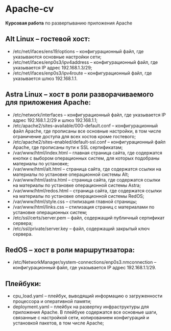 # Apache-cv
**Курсовая работа** по развертыванию приложения Apache

## Alt Linux – гостевой хост:
- /etc/net/ifaces/ens19/options – конфигурационный файл, где указываются основные настройки сети;
- /etc/net/ifaces/enp0s3/ipv4address – конфигурационный файл, где указывается IP адрес 192.168.1.3/29;
- /etc/net/ifaces/enp0s3/ipv4route – конфигурационный файл, где указывается шлюз 192.168.1.1.

## Astra Linux – хост в роли разворачиваемого для приложения Apache:
- /etc/network/interfaces – конфигурационный файл, где указывается IP адрес 192.168.1.2/29 и шлюз 192.168.1.1;
- /etc/apache2/sites-available/000-default.conf – конфигурационный файл Apache, где прописаны все основные настройки, в том числе ограничение доступа для всех хостов кроме гостевого;
- /etc/apache2/sites-enabled/default-ssl.conf – конфигурационный файл Apache, где прописаны пути к SSL сертификатам;
- /var/www/html/index.html – главная страница сайта, где содержатся кнопки с выбором операционных систем, для которых подобраны материалы по установке;
- /var/www/html/alt.html – страница сайта, где содержатся ссылки на материалы по установке операционной системы Alt;
- /var/www/html/astra.html – страница сайта, где содержатся ссылки на материалы по установке операционной системы Astra;
- /var/www/html/redos.html – страница сайта, где содержатся ссылки на материалы по установке операционной системы RedOS;
- /var/www/html/style.css – стилизация главной страницы;
- /var/www/html/links.css – стилизация страниц с материалами по установке операционных систем;
- /etc/ssl/certs/server.pem – файл, содержащий публичный сертификат сервера;
- /etc/ssl/private/server.key – файл, содержащий закрытый ключ сервера.
 
## RedOS – хост в роли маршрутизатора:
- /etc/NetworkManager/system-connections/enp0s3.nmconnection – конфигурационный файл, где указывается IP адрес 192.168.1.1/29.

## Плейбуки:
- cpu_load.yaml – плейбук, выводящий информацию о загруженности процессора и оперативной памяти;
- deployment.yaml – плейбук на развертку инфраструктуры для приложения Apache. В плейбуке содержатся все основные шаги, связанные с настройкой сети, копированием конфигураций и установкой пакетов, в том числе Apache;
